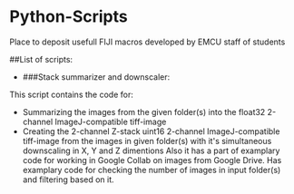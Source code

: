 # Python-Scripts
Place to deposit usefull FIJI macros developed by EMCU staff of students

##List of scripts:
* ###Stack summarizer and downscaler:

This script contains the code for:
 * Summarizing the images from the given folder(s) into the float32 2-channel ImageJ-compatible tiff-image
 * Creating the 2-channel Z-stack uint16 2-channel ImageJ-compatible tiff-image from the images in given folder(s) with it's simultaneous downscaling in X, Y and Z dimentions
Also it has a part of examplary code for working in Google Collab on images from Google Drive.
Has examplary code for checking the number of images in input folder(s) and filtering based on it.
